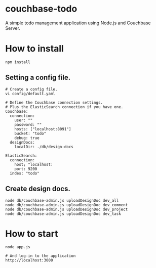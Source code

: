# couchbase-todo
A simple todo management application using Node.js and Couchbase Server.

# How to install

    npm install

## Setting a config file.

    # Create a config file.
    vi config/default.yaml

    # Define the Couchbase connection settings.
    # Plus the ElasticSearch connection if you have one.
    Couchbase:
      connection:
        user: ""
        password: ""
        hosts: ["localhost:8091"]
        bucket: "todo"
        debug: true
      designDocs:
        localDir: ./db/design-docs

    ElasticSearch:
      connection:
        host; "localhost:
        port: 9200
      indes: "todo"

## Create design docs.

    node db/couchbase-admin.js uploadDesignDoc dev_all
    node db/couchbase-admin.js uploadDesignDoc dev_comment
    node db/couchbase-admin.js uploadDesignDoc dev_project
    node db/couchbase-admin.js uploadDesignDoc dev_task


# How to start

    node app.js

    # And log-in to the application
    http://localhost:3000

